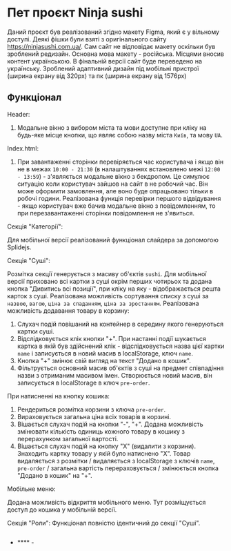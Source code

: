 # Пет проєкт Ninja sushi

Даний проєкт був реалізований згідно макету Figma, який є у вільному доступі.
Деякі фішки були взяті з оригінального сайту https://ninjasushi.com.ua/. Сам
сайт не відповідає макету оскільки був зроблений редизайн. Основна мова макету -
російська. Місцями вносив контент українською. В фінальній версії сайт буде
переведено на українську. Зроблений адаптивний дизайн під мобільні пристрої
(ширина екрану від 320px) та пк (ширина екрану від 1576px)

## Функціонал

Header:

1. Модальне вікно з вибором міста та мови доступне при кліку на будь-яке місце
   кнопки, що являє собою назву міста `Київ`, та мову `UA`.

Index.html:

1. При завантаженні сторінки перевіряється час користувача і якщо він не в межах
   `10:00 - 21:30` (в налаштуваннях встановлено межі `12:00 - 13:59`) -
   з'являється модальне вікно з бекдропом. Це симулює ситуацію коли користувач
   зайшов на сайт в не робочий час. Він може оформити замовлення, але воно буде
   опрацьовано тільки в робочі години. Реалізована функція перевірки першого відвідування - якщо користувач вже бачив модальне вікно з повідомленням, то при перезавантаженні сторінки повідомлення не з'явиться.
   
Секція "Категорії":   

Для мобільної версії реалізований функціонал слайдера за допомогою Splidejs.

Секція "Суші":

Розмітка секції генерується з масиву об'єктів `sushi`.
Для мобільної версії приховано всі картки з суші окрім перших чотирьох та додана кнопка "Дивитись всі позиції", при кліку на яку - відображається решта карток з суші.
Реалізована можливість сортування списку з суші за `назвою`, `вагою`, `ціна за спаданням`, `ціна за зростанням`.
Реалізована можливість додавання товару в корзину:
1. Слухач подій повішаний на контейнер в середину якого генеруються картки суші. 
2. Відслідковується клік кнопки "+". При настанні події шукається картка в якій був здійснений клік - відслідковується назва цієї картки `name` і записується в       новий масив в localStorage, ключ `name`.
3. Кнопка "+" змінює свій вигляд на текст "Додано в кошик".
4. Фільтрується основний масив об'єктів з суші на предмет співпадіння назви з отриманим масивом імен. Створюється новий масив, він записується в localStorage в  ключ `pre-order`. <br />

При натисненні на кнопку кошика:
1. Рендериться розмітка корзини з ключа `pre-order`.
2. Вираховується загальна ціна всіх товарів в корзині.
3. Вішається слухач подій на кнопки "-", "+". Додана можливість змінювати кількість одиниць кожного товару в кошику з перерахунком загальної вартості.
4. Вішається слухач подій на кнопку "Х" (видалити з корзини). Знаходить картку товару у якій було натиснено "Х". Товар видаляється з розмітки / видаляється з localStorage з ключів `name`, `pre-order` / загальна вартість перераховується / змінюється кнопка "Додано в кошик" на "+".

Мобільне меню:

Додана можливість відкриття мобільного меню.
Тут розміщується доступ до кошика у мобільній версії.

Секція "Роли": Функціонал повністю ідентичний до секції "Суші".


```
```

- **** -


